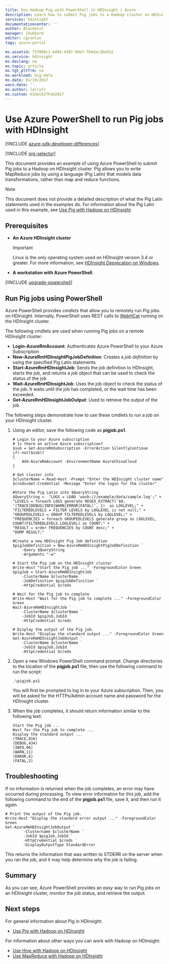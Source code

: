 ```yaml
---
title: Use Hadoop Pig with PowerShell in HDInsight | Azure
description: Learn how to submit Pig jobs to a Hadoop cluster on HDInsight using Azure PowerShell.
services: hdinsight
documentationcenter: ''
author: Blackmist
manager: jhubbard
editor: cgronlun
tags: azure-portal

ms.assetid: 737089c1-b494-4387-9def-7b4dac3be532
ms.service: hdinsight
ms.devlang: na
ms.topic: article
ms.tgt_pltfrm: na
ms.workload: big-data
ms.date: 01/19/2017
wacn.date: ''
ms.author: larryfr
ms.custom: H1Hack27Feb2017
---
```


# Use Azure PowerShell to run Pig jobs with HDInsight

[!INCLUDE [azure-sdk-developer-differences](../../includes/azure-sdk-developer-differences.md)]

[!INCLUDE [pig-selector](../../includes/hdinsight-selector-use-pig.md)]

This document provides an example of using Azure PowerShell to submit Pig jobs to a Hadoop on HDInsight cluster. Pig allows you to write MapReduce jobs by using a language (Pig Latin) that models data transformations, rather than map and reduce functions.

> [!NOTE]
> This document does not provide a detailed description of what the Pig Latin statements used in the examples do. For information about the Pig Latin used in this example, see [Use Pig with Hadoop on HDInsight](./hdinsight-use-pig.md).

## <a id="prereq"></a>Prerequisites

* **An Azure HDInsight cluster**

    > [!IMPORTANT]
    > Linux is the only operating system used on HDInsight version 3.4 or greater. For more information, see [HDInsight Deprecation on Windows](./hdinsight-component-versioning.md#hdi-version-32-and-33-nearing-deprecation-date).

* **A workstation with Azure PowerShell**.

[!INCLUDE [upgrade-powershell](../../includes/hdinsight-use-latest-powershell.md)]

## <a id="powershell"></a>Run Pig jobs using PowerShell

Azure PowerShell provides *cmdlets* that allow you to remotely run Pig jobs on HDInsight. Internally, PowerShell uses REST calls to [WebHCat](https://cwiki.apache.org/confluence/display/Hive/WebHCat) running on the HDInsight cluster.

The following cmdlets are used when running Pig jobs on a remote HDInsight cluster:

* **Login-AzureRmAccount**: Authenticates Azure PowerShell to your Azure Subscription
* **New-AzureRmHDInsightPigJobDefinition**: Creates a *job definition* by using the specified Pig Latin statements
* **Start-AzureRmHDInsightJob**: Sends the job definition to HDInsight, starts the job, and returns a *job* object that can be used to check the status of the job
* **Wait-AzureRmHDInsightJob**: Uses the job object to check the status of the job. It waits until the job has completed, or the wait time has been exceeded.
* **Get-AzureRmHDInsightJobOutput**: Used to retrieve the output of the job

The following steps demonstrate how to use these cmdlets to run a job on your HDInsight cluster.

1. Using an editor, save the following code as **pigjob.ps1**.

    ```
    # Login to your Azure subscription
    # Is there an active Azure subscription?
    $sub = Get-AzureRmSubscription -ErrorAction SilentlyContinue
    if(-not($sub))
    {
        Add-AzureRmAccount -EnvironmentName AzureChinaCloud
    }

    # Get cluster info
    $clusterName = Read-Host -Prompt "Enter the HDInsight cluster name"
    $creds=Get-Credential -Message "Enter the login for the cluster"

    #Store the Pig Latin into $QueryString
    $QueryString =  "LOGS = LOAD 'wasb:///example/data/sample.log';" +
    "LEVELS = foreach LOGS generate REGEX_EXTRACT(`$0, '(TRACE|DEBUG|INFO|WARN|ERROR|FATAL)', 1)  as LOGLEVEL;" +
    "FILTEREDLEVELS = FILTER LEVELS by LOGLEVEL is not null;" +
    "GROUPEDLEVELS = GROUP FILTEREDLEVELS by LOGLEVEL;" +
    "FREQUENCIES = foreach GROUPEDLEVELS generate group as LOGLEVEL, COUNT(FILTEREDLEVELS.LOGLEVEL) as COUNT;" +
    "RESULT = order FREQUENCIES by COUNT desc;" +
    "DUMP RESULT;"

    #Create a new HDInsight Pig Job definition
    $pigJobDefinition = New-AzureRmHDInsightPigJobDefinition `
        -Query $QueryString `
        -Arguments "-w"

    # Start the Pig job on the HDInsight cluster
    Write-Host "Start the Pig job ..." -ForegroundColor Green
    $pigJob = Start-AzureRmHDInsightJob `
        -ClusterName $clusterName `
        -JobDefinition $pigJobDefinition `
        -HttpCredential $creds

    # Wait for the Pig job to complete
    Write-Host "Wait for the Pig job to complete ..." -ForegroundColor Green
    Wait-AzureRmHDInsightJob `
        -ClusterName $clusterName `
        -JobId $pigJob.JobId `
        -HttpCredential $creds

    # Display the output of the Pig job.
    Write-Host "Display the standard output ..." -ForegroundColor Green
    Get-AzureRmHDInsightJobOutput `
        -ClusterName $clusterName `
        -JobId $pigJob.JobId `
        -HttpCredential $creds
    ```

1. Open a new Windows PowerShell command prompt. Change directories to the location of the **pigjob.ps1** file, then use the following command to run the script:

    ```
    .\pigjob.ps1
    ```

    You will first be prompted to log in to your Azure subscription. Then, you will be asked for the HTTPs/Admin account name and password for the HDInsight cluster.

2. When the job completes, it should return information similar to the following text:

    ```
    Start the Pig job ...
    Wait for the Pig job to complete ...
    Display the standard output ...
    (TRACE,816)
    (DEBUG,434)
    (INFO,96)
    (WARN,11)
    (ERROR,6)
    (FATAL,2)
    ```

## <a id="troubleshooting"></a>Troubleshooting

If no information is returned when the job completes, an error may have occurred during processing. To view error information for this job, add the following command to the end of the **pigjob.ps1** file, save it, and then run it again.

```
# Print the output of the Pig job.
Write-Host "Display the standard error output ..." -ForegroundColor Green
Get-AzureRmHDInsightJobOutput `
        -Clustername $clusterName `
        -JobId $pigJob.JobId `
        -HttpCredential $creds `
        -DisplayOutputType StandardError
```

This returns the information that was written to STDERR on the server when you ran the job, and it may help determine why the job is failing.

## <a id="summary"></a>Summary
As you can see, Azure PowerShell provides an easy way to run Pig jobs on an HDInsight cluster, monitor the job status, and retrieve the output.

## <a id="nextsteps"></a>Next steps
For general information about Pig in HDInsight:

* [Use Pig with Hadoop on HDInsight](./hdinsight-use-pig.md)

For information about other ways you can work with Hadoop on HDInsight:

* [Use Hive with Hadoop on HDInsight](./hdinsight-use-hive.md)
* [Use MapReduce with Hadoop on HDInsight](./hdinsight-use-mapreduce.md)